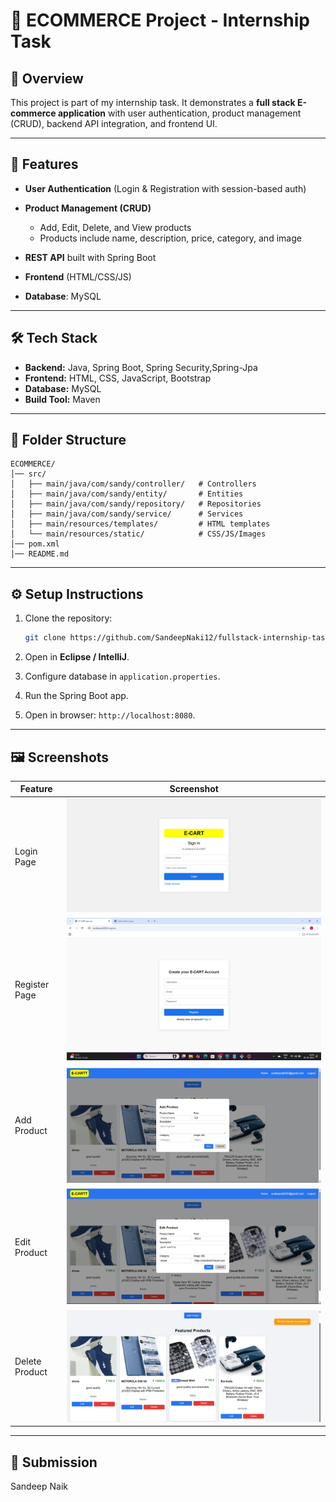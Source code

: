 # 🛒 ECOMMERCE Project - Internship Task

## 📌 Overview

This project is part of my internship task. It demonstrates a **full stack E-commerce application** with user authentication, product management (CRUD), backend API integration, and frontend UI.

---

## 🚀 Features

* **User Authentication** (Login & Registration with session-based auth)
* **Product Management (CRUD)**

  * Add, Edit, Delete, and View products
  * Products include name, description, price, category, and image
* **REST API** built with Spring Boot
* **Frontend** (HTML/CSS/JS)
* **Database**: MySQL

---

## 🛠️ Tech Stack

* **Backend:** Java, Spring Boot, Spring Security,Spring-Jpa
* **Frontend:** HTML, CSS, JavaScript, Bootstrap
* **Database:** MySQL
* **Build Tool:** Maven

---

## 📂 Folder Structure

```
ECOMMERCE/
│── src/
│   ├── main/java/com/sandy/controller/   # Controllers
│   ├── main/java/com/sandy/entity/       # Entities
│   ├── main/java/com/sandy/repository/   # Repositories
│   ├── main/java/com/sandy/service/      # Services
│   ├── main/resources/templates/         # HTML templates
│   └── main/resources/static/            # CSS/JS/Images
│── pom.xml
│── README.md
```

---

## ⚙️ Setup Instructions

1. Clone the repository:

   ```bash
   git clone https://github.com/SandeepNaki12/fullstack-internship-task.git
   ```
2. Open in **Eclipse / IntelliJ**.
3. Configure database in `application.properties`.
4. Run the Spring Boot app.
5. Open in browser: `http://localhost:8080`.

---

## 🖼️ Screenshots

| Feature        | Screenshot                              |
| -------------- | --------------------------------------- |
| Login Page     | ![Login](./screenshots/login.png)       |
| Register Page  | ![Register](./screenshots/register.png) |
| Add Product    | ![Add](./screenshots/add.png)           |
| Edit Product   | ![Edit](./screenshots/edit.png)         |
| Delete Product | ![Delete](./screenshots/delete.png)     |

---

## 📧 Submission

Sandeep Naik

